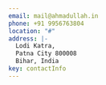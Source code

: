 ```yaml
---
email: mail@ahmadullah.in
phone: +91 9956763804
location: "#"
address: |-
  Lodi Katra,
  Patna City 800008
  Bihar, India
key: contactInfo
---
```

